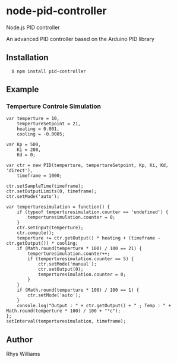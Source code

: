 # node-pid-controller

Node.js PID controller

An advanced PID controller based on the Arduino PID library

## Installation

      $ npm install pid-controller

## Example

### Temperture Controle Simulation
```
var temperture = 10,
    tempertureSetpoint = 21,
    heating = 0.001,
    cooling = -0.0005;

var Kp = 500,
    Ki = 200,
    Kd = 0;

var ctr = new PID(temperture, tempertureSetpoint, Kp, Ki, Kd, 'direct'),
    timeframe = 1000;

ctr.setSampleTime(timeframe);
ctr.setOutputLimits(0, timeframe);
ctr.setMode('auto');

var temperturesimulation = function() {
    if (typeof temperturesimulation.counter == 'undefined') {
        temperturesimulation.counter = 0;
    }
    ctr.setInput(temperture);
    ctr.compute();
    temperture += ctr.getOutput() * heating + (timeframe - ctr.getOutput()) * cooling;
    if (Math.round(temperture * 100) / 100 == 21) {
        temperturesimulation.counter++;
        if (temperturesimulation.counter == 5) {
            ctr.setMode('manual');
            ctr.setOutput(0);
            temperturesimulation.counter = 0;
        }
    }
    if (Math.round(temperture * 100) / 100 == 1) {
        ctr.setMode('auto');
    }
    console.log("Output : " + ctr.getOutput() + " ; Temp : " + Math.round(temperture * 100) / 100 + "°c");
};
setInterval(temperturesimulation, timeframe);
```

## Author

Rhys Williams
